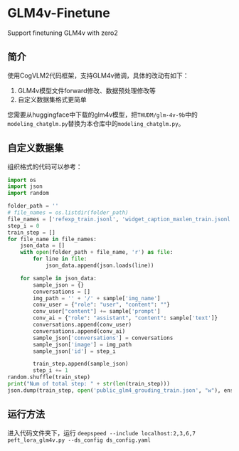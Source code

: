 # GLM4v-Finetune
Support finetuning GLM4v with zero2

## 简介
使用CogVLM2代码框架，支持GLM4v微调，具体的改动有如下：
1. GLM4v模型文件forward修改、数据预处理修改等
2. 自定义数据集格式更简单

您需要从huggingface中下载的glm4v模型，把`THUDM/glm-4v-9b`中的`modeling_chatglm.py`替换为本仓库中的`modeling_chatglm.py`。

## 自定义数据集
组织格式的代码可以参考：
``` python
import os
import json
import random

folder_path = ''
# file_names = os.listdir(folder_path)
file_names = ['refexp_train.jsonl', 'widget_caption_maxlen_train.jsonl',  'taperception_train.jsonl']
step_i = 0
train_step = []
for file_name in file_names:    
    json_data = []
    with open(folder_path + file_name, 'r') as file:
        for line in file:
            json_data.append(json.loads(line))

    for sample in json_data:
        sample_json = {}
        conversations = []
        img_path = '' + '/' + sample['img_name']
        conv_user = {"role": "user", "content": ""}
        conv_user["content"] += sample['prompt']
        conv_ai = {"role": "assistant", "content": sample['text']}
        conversations.append(conv_user)
        conversations.append(conv_ai)
        sample_json['conversations'] = conversations
        sample_json['image'] = img_path
        sample_json['id'] = step_i

        train_step.append(sample_json)
        step_i += 1
random.shuffle(train_step)
print("Num of total step: " + str(len(train_step)))
json.dump(train_step, open('public_glm4_grouding_train.json', "w"), ensure_ascii=False)
```

## 运行方法
进入代码文件夹下，运行
`deepspeed --include localhost:2,3,6,7 peft_lora_glm4v.py --ds_config ds_config.yaml`
